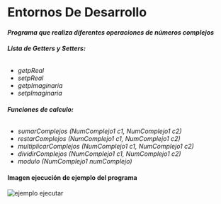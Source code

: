 # Entornos De Desarrollo
#### *Programa que realiza diferentes operaciones de números complejos*

###### **Lista de Getters y Setters:**
* *getpReal*
* *setpReal*
* *getpImaginaria*
* *setpImaginaria*

###### **Funciones de calculo:**
* *sumarComplejos (NumComplejo1 c1, NumComplejo1 c2)*
* *restarComplejos (NumComplejo1 c1, NumComplejo1 c2)*
* *multiplicarComplejos (NumComplejo1 c1, NumComplejo1 c2)*
* *dividirComplejos (NumComplejo1 c1, NumComplejo1 c2)*
* *modulo (NumComplejo1 numComplejo)*

#### Imagen ejecución de ejemplo del programa
![ejemplo ejecutar](https://imgur.com/a/jfytZwF)
